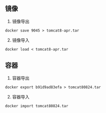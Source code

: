 ## 镜像

1. 镜像导出
```shell
docker save 9045 > tomcat8-apr.tar
```

2. 镜像导入
```shell
docker load < tomcat8-apr.tar
```

## 容器

1. 容器导出
```shell
docker export b91d9ad83efa > tomcat80824.tar
```

2. 容器导入
```shell
docker import tomcat80824.tar
```